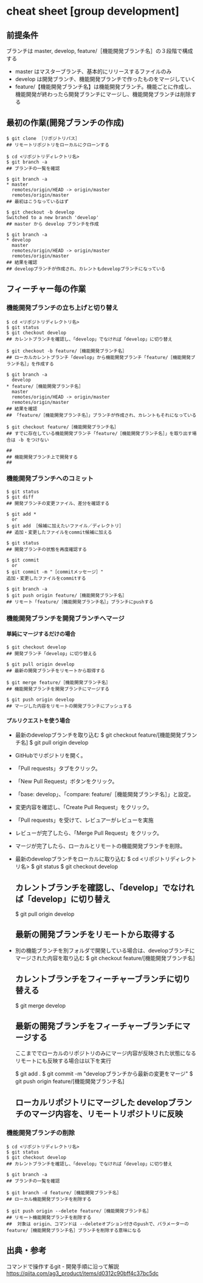 
# cheat sheet [group development]

## 前提条件

ブランチは master, develop, feature/［機能開発ブランチ名］の３段階で構成する

- master はマスターブランチ、基本的にリリースするファイルのみ
- develop は開発ブランチ、機能開発ブランチで作ったものをマージしていく
- feature/【機能開発ブランチ名】は機能開発ブランチ。機能ごとに作成し、機能開発が終わったら開発ブランチにマージし、機能開発ブランチは削除する

## 最初の作業(開発ブランチの作成)

    $ git clone ［リポジトリパス］
    ## リモートリポジトリをローカルにクローンする

    $ cd <リポジトリディレクトリ名>
    $ git branch -a
    ## ブランチの一覧を確認

    $ git branch -a
    * master
      remotes/origin/HEAD -> origin/master
      remotes/origin/master
    ## 最初はこうなっているはず
    
    $ git checkout -b develop
    Switched to a new branch 'develop'
    ## master から develop ブランチを作成

    $ git branch -a
    * develop
      master
      remotes/origin/HEAD -> origin/master
      remotes/origin/master
    ## 結果を確認
    ## developブランチが作成され、カレントもdevelopブランチになっている

## フィーチャー毎の作業

### 機能開発ブランチの立ち上げと切り替え

    $ cd <リポジトリディレクトリ名>
    $ git status
    $ git checkout develop
    ## カレントブランチを確認し、「develop」でなければ「develop」に切り替え

    $ git checkout -b feature/［機能開発ブランチ名］
    ## ローカルカレントブランチ「develop」から機能開発ブランチ「feature/［機能開発ブランチ名］」を作成する

    $ git branch -a
      develop
    * feature/［機能開発ブランチ名］
      master
      remotes/origin/HEAD -> origin/master
      remotes/origin/master
    ## 結果を確認
    ## 「feature/［機能開発ブランチ名］」ブランチが作成され、カレントもそれになっている

    $ git checkout feature/［機能開発ブランチ名］
    ## すでに存在している機能開発ブランチ「feature/［機能開発ブランチ名］」を取り出す場合は -b をつけない
    
    ##
    ## 機能開発ブランチ上で開発する
    ##

### 機能開発ブランチへのコミット
    
    $ git status
    $ git diff
    ## 開発ブランチの変更ファイル、差分を確認する

    $ git add *
      or
    $ git add ［候補に加えたいファイル／ディレクトリ］
    ## 追加・変更したファイルをcommit候補に加える
    
    $ git status
    ## 開発ブランチの状態を再度確認する
    
    $ git commit
      or
    $ git commit -m "［commitメッセージ］"
    追加・変更したファイルをcommitする
    
    $ git branch -a
    $ git push origin feature/［機能開発ブランチ名］
    ## リモート「feature/［機能開発ブランチ名］」ブランチにpushする

### 機能開発ブランチを開発ブランチへマージ

#### 単純にマージするだけの場合

    $ git checkout develop
    ## 開発ブランチ「develop」に切り替える

    $ git pull origin develop
    ## 最新の開発ブランチをリモートから取得する

    $ git merge feature/［機能開発ブランチ名］
    ## 機能開発ブランチを開発ブランチにマージする

    $ git push origin develop
    ## マージした内容をリモートの開発ブランチにプッシュする

#### プルリクエストを使う場合

- 最新のdevelopブランチを取り込む
    $ git checkout feature/[機能開発ブランチ名]
    $ git pull origin develop

- GitHubでリポジトリを開く。
- 「Pull requests」タブをクリック。
- 「New Pull Request」ボタンをクリック。
- 「base: develop」、「compare: feature/［機能開発ブランチ名］」と設定。
- 変更内容を確認し、「Create Pull Request」をクリック。
- 「Pull requests」を受けて、レビュアーがレビューを実施
- レビューが完了したら、「Merge Pull Request」をクリック。
- マージが完了したら、ローカルとリモートの機能開発ブランチを削除。

- 最新のdevelopブランチをローカルに取り込む
    $ cd <リポジトリディレクトリ名>
    $ git status
    $ git checkout develop
    ## カレントブランチを確認し、「develop」でなければ「develop」に切り替え
    
    $ git pull origin develop
    ## 最新の開発ブランチをリモートから取得する

- 別の機能ブランチを別フォルダで開発している場合は、developブランチにマージされた内容を取り込む
    $ git checkout feature/[機能開発ブランチ名]
    ## カレントブランチをフィーチャーブランチに切り替える

    $ git merge develop
    ## 最新の開発ブランチをフィーチャーブランチにマージする

    ここまででローカルのリポジトリのみにマージ内容が反映された状態になる
    リモートにも反映する場合は以下を実行
    
    $ git add .
    $ git commit -m "developブランチから最新の変更をマージ"
    $ git push origin feature/[機能開発ブランチ名]
    ## ローカルリポジトリにマージした developブランチのマージ内容を、リモートリポジトリに反映

### 機能開発ブランチの削除

    $ cd <リポジトリディレクトリ名>
    $ git status
    $ git checkout develop
    ## カレントブランチを確認し、「develop」でなければ「develop」に切り替え

    $ git branch -a
    ## ブランチの一覧を確認

    $ git branch -d feature/［機能開発ブランチ名］
    ## ローカル機能開発ブランチを削除する
    
    $ git push origin --delete feature/［機能開発ブランチ名］
    ## リモート機能開発ブランチを削除する
    ##  対象は origin、コマンドは --deleteオプション付きのpushで、パラメーターの feature/［機能開発ブランチ名］ブランチを削除する意味になる

    
## 出典・参考
  コマンドで操作するgit - 開発手順に沿って解説
  https://qiita.com/ag3_product/items/d0312c90bff4c37bc5dc

